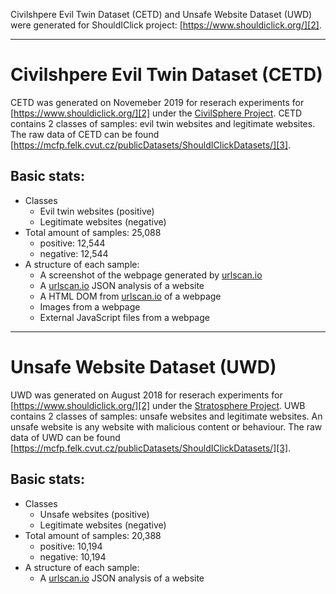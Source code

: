 Civilshpere Evil Twin Dataset (CETD) and Unsafe Website Dataset (UWD) were generated for ShouldIClick project: [https://www.shouldiclick.org/][2].

************************************************
# Civilshpere Evil Twin Dataset (CETD)
CETD was generated on Novemeber 2019 for reserach experiments for [https://www.shouldiclick.org/][2] under the [CivilSphere Project](https://www.civilsphereproject.org/). CETD contains 2 classes of samples: evil twin websites and legitimate websites. The raw data of CETD can be found [https://mcfp.felk.cvut.cz/publicDatasets/ShouldIClickDatasets/][3].

## Basic stats:
* Classes
  * Evil twin websites (positive) 
  * Legitimate websites (negative)
* Total amount of samples: 25,088
  * positive: 12,544
  * negative: 12,544
* A structure of each sample: 
  * A screenshot of the webpage generated by [urlscan.io][1]
  * A [urlscan.io][1] JSON analysis of a website
  * A HTML DOM from [urlscan.io][1] of a webpage
  * Images from a webpage
  * External JavaScript files from a webpage


************************************************
# Unsafe Website Dataset (UWD) 
UWD was generated on August 2018 for reserach experiments for [https://www.shouldiclick.org/][2] under the [Stratosphere Project](https://www.stratosphereips.org/). UWB contains 2 classes of samples: unsafe websites and legitimate websites. An unsafe website is any website with malicious content or behaviour. The raw data of UWD can be found [https://mcfp.felk.cvut.cz/publicDatasets/ShouldIClickDatasets/][3].

## Basic stats:
* Classes
  * Unsafe websites (positive) 
  * Legitimate websites (negative)
* Total amount of samples: 20,388
  * positive: 10,194
  * negative: 10,194
* A structure of each sample: 
  * A [urlscan.io][1] JSON analysis of a website

[1]: https://urlscan.io/
[2]: https://www.shouldiclick.org/
[3]: https://mcfp.felk.cvut.cz/publicDatasets/ShouldIClickDatasets/
